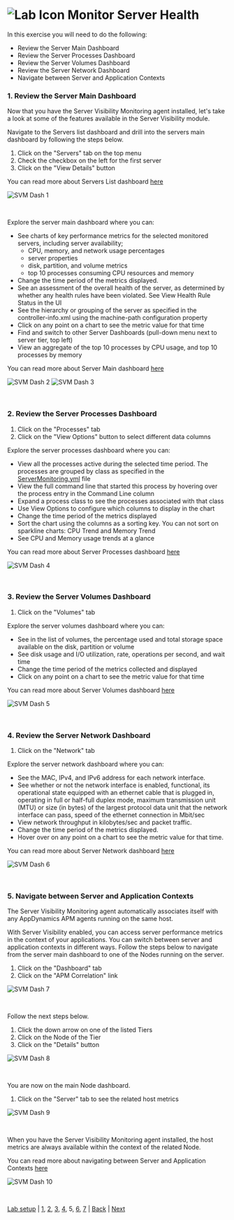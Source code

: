 ![Lab Icon](./assets/images/lab-icon.png) Monitor Server Health
=========================================================================

In this exercise you will need to do the following:
- Review the Server Main Dashboard
- Review the Server Processes Dashboard
- Review the Server Volumes Dashboard
- Review the Server Network Dashboard
- Navigate between Server and Application Contexts


### **1.** Review the Server Main Dashboard

Now that you have the Server Visibility Monitoring agent installed, let's take a look at some of the features available in the Server Visibility module.

Navigate to the Servers list dashboard and drill into the servers main dashboard by following the steps below.

1. Click on the "Servers" tab on the top menu
2. Check the checkbox on the left for the first server
3. Click on the "View Details" button 

You can read more about Servers List dashboard [here](https://docs.appdynamics.com/display/latest/Servers+List)

![SVM Dash 1](./assets/images/05-svm-dashboard-01.png)

<br>

Explore the server main dashboard where you can:

- See charts of key performance metrics for the selected monitored servers, including server availability; 
  - CPU, memory, and network usage percentages 
  - server properties
  - disk, partition, and volume metrics
  - top 10 processes consuming CPU resources and memory
- Change the time period of the metrics displayed.
- See an assessment of the overall health of the server, as determined by whether any health rules have been violated. See 
View Health Rule Status in the UI 
- See the hierarchy or grouping of the server as specified in the controller-info.xml using the machine-path configuration property
- Click on any point on a chart to see the metric value for that time
- Find and switch to other Server Dashboards (pull-down menu next to server tier, top left)
- View an aggregate of the top 10 processes by CPU usage, and top 10 processes by memory

You can read more about Server Main dashboard [here](https://docs.appdynamics.com/display/latest/Server+Dashboard)

![SVM Dash 2](./assets/images/05-svm-dashboard-02.png)
![SVM Dash 3](./assets/images/05-svm-dashboard-03.png)

<br>

### **2.** Review the Server Processes Dashboard

1. Click on the "Processes" tab
2. Click on the "View Options" button to select different data columns


Explore the server processes dashboard where you can:

- View all the processes active during the selected time period. The processes are grouped by class as specified in the [ServerMonitoring.yml](https://docs.appdynamics.com/display/latest/Machine+Agent+Settings+for+Server+Visibility) file
- View the full command line that started this process by hovering over the process entry in the Command Line column
- Expand a process class to see the processes associated with that class
- Use View Options to configure which columns to display in the chart
- Change the time period of the metrics displayed
- Sort the chart using the columns as a sorting key. You can not sort on sparkline charts: CPU Trend and Memory Trend
- See CPU and Memory usage trends at a glance


You can read more about Server Processes dashboard [here](https://docs.appdynamics.com/display/latest/Server+Process+Metrics)

![SVM Dash 4](./assets/images/05-svm-dashboard-04.png)

<br>

### **3.** Review the Server Volumes Dashboard

1. Click on the "Volumes" tab
   
Explore the server volumes dashboard where you can:

- See in the list of volumes, the percentage used and total storage space available on the disk, partition or volume
- See disk usage and I/O utilization, rate, operations per second, and wait time
- Change the time period of the metrics collected and displayed
- Click on any point on a chart to see the metric value for that time
  

You can read more about Server Volumes dashboard [here](https://docs.appdynamics.com/display/latest/Server+Volumes+Metrics)

![SVM Dash 5](./assets/images/05-svm-dashboard-05.png)

<br>

### **4.** Review the Server Network Dashboard

1. Click on the "Network" tab
   
Explore the server network dashboard where you can:

- See the MAC, IPv4, and IPv6 address for each network interface.
- See whether or not the network interface is enabled, functional, its operational state equipped with an ethernet cable that is plugged in, operating in full or half-full duplex mode, maximum transmission unit (MTU) or size (in bytes) of the largest protocol data unit that the network interface can pass, speed of the ethernet connection in Mbit/sec
- View network throughput in kilobytes/sec and packet traffic.
- Change the time period of the metrics displayed.
- Hover over on any point on a chart to see the metric value for that time.
  

You can read more about Server Network dashboard [here](https://docs.appdynamics.com/display/latest/Server+Network+Metrics)

![SVM Dash 6](./assets/images/05-svm-dashboard-06.png)

<br>

### **5.** Navigate between Server and Application Contexts

The Server Visibility Monitoring agent automatically associates itself with any AppDynamics APM agents running on the same host.

With Server Visibility enabled, you can access server performance metrics in the context of your applications.    You can switch between server and application contexts in different ways.  Follow the steps below to navigate from the server main dashboard to one of the Nodes running on the server.

1. Click on the "Dashboard" tab
2. Click on the "APM Correlation" link
   
![SVM Dash 7](./assets/images/05-svm-dashboard-07.png)

<br>

Follow the next steps below.

1. Click the down arrow on one of the listed Tiers
2. Click on the Node of the Tier
3. Click on the "Details" button

![SVM Dash 8](./assets/images/05-svm-dashboard-08.png)

<br>

You are now on the main Node dashboard.

1. Click on the "Server" tab to see the related host metrics

![SVM Dash 9](./assets/images/05-svm-dashboard-09.png)

<br>

When you have the Server Visibility Monitoring agent installed, the host metrics are always available within the context of the related Node.

You can read more about navigating between Server and Application Contexts [here](https://docs.appdynamics.com/display/PRO45/Navigating+Between+Server+and+Application+Contexts)

![SVM Dash 10](./assets/images/05-svm-dashboard-10.png)

<br>

[Lab setup](../101-00-appd-vm-setup/lab-exercise-01.md) | [1](lab-exercise-01.md), [2](lab-exercise-02.md), [3](lab-exercise-03.md), [4](lab-exercise-04.md), 5, [6](lab-exercise-06.md), [7](lab-exercise-07.md) | [Back](lab-exercise-04.md) | [Next](lab-exercise-06.md)


